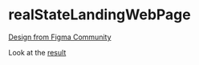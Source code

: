 # realStateLandingWebPage

[Design from Figma Community](https://www.figma.com/community/file/1132645927802466057/A-Real-Estate-Landing-Webpage)

Look at the [result](https://carvalhaus.github.io/realEstateLandingWebPage/)
